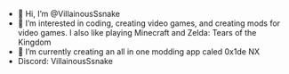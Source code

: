 - 👋 Hi, I’m @VillainousSsnake
- 👀 I’m interested in coding, creating video games, and creating mods for video games. I also like playing Minecraft and Zelda: Tears of the Kingdom
- 🌱 I’m currently creating an all in one modding app caled 0x1de NX
- Discord: VillainousSsnake

<!---
VillainousSsnake/VillainousSsnake is a ✨ special ✨ repository because its `README.md` (this file) appears on your GitHub profile.
You can click the Preview link to take a look at your changes.
--->
